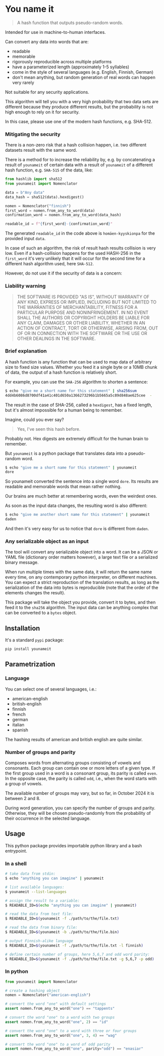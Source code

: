 # You name it

> A hash function that outputs pseudo-random words.

Intended for use in machine-to-human interfaces.

Can convert any data into words that are:

* readable
* memorable
* rigorously reproducible across multiple platforms
* have a parameterized length (approximately 1-5 syllables)
* come in the style of several languages (e.g. English, Finnish, German)
* don't mean anything, but random generation of real words can happen very rarely

Not suitable for any security applications.

This algorithm will tell you with a very high probability that two data sets are different because
they produce different results, but the probability is not high enough to rely on it for security.

In this case, please use one of the modern hash functions, e.g. SHA-512.

### Mitigating the security

There is a non-zero risk that a hash collision happen, i.e. two different datasets result with the
same word.

There is a method for to increase the reliability by, e.g. by concatenating a result of `younameit`
of certain data with a result of `younameit` of a different hash function, e.g. `SHA-515` of the data, like:

```python
from hashlib import sha512
from younameit import Nomenclator

data = b"Any data"
data_hash = sha512(data).hexdigest()

nomen = Nomenclator("finnish")
first_word = nomen.from_any_to_word(data)
confirmation_word = nomen.from_any_to_word(data_hash)

readable_id = f"{first_word}-{confirmation_word}"
```

The generated `readable_id` in the code above is `homäen-kyyskionpa` for the provided input `data`.

In case of such an algorithm, the risk of result hash results collision is very low.
Even if a hash-collision happens for the used HASH-256 in the `first_word` it's very unlikely that it will occur
for the second time for a different hash algorithm used, here `SHA-512`.

However, do not use it if the security of data is a concern:

### Liability warning

> THE SOFTWARE IS PROVIDED "AS IS", WITHOUT WARRANTY OF ANY KIND, EXPRESS OR
> IMPLIED, INCLUDING BUT NOT LIMITED TO THE WARRANTIES OF MERCHANTABILITY,
> FITNESS FOR A PARTICULAR PURPOSE AND NONINFRINGEMENT. IN NO EVENT SHALL THE
> AUTHORS OR COPYRIGHT HOLDERS BE LIABLE FOR ANY CLAIM, DAMAGES OR OTHER
> LIABILITY, WHETHER IN AN ACTION OF CONTRACT, TORT OR OTHERWISE, ARISING FROM,
> OUT OF OR IN CONNECTION WITH THE SOFTWARE OR THE USE OR OTHER DEALINGS IN THE
> SOFTWARE.

### Brief explanation

A hash function is any function that can be used to map data of arbitrary size to fixed size values.
Whether you feed it a single byte or a 10MB chunk of data, the output of a hash function is
relatively short.

For example, you can use the `SHA-256` algorithm to shorten a sentence:

```bash
$ echo "give me a short name for this statement" | sha256sum
4dd4b6086d8700df41a41c401d650a1366273296b1b5665a5c89d848ae625cee  -
```

The result in the case of SHA-256, called a `hexdigest`, has a fixed length, but it's almost
impossible for a human being to remember.

Imagine, could you ever say?

> Yes, I've seen this hash before.

Probably not. Hex digests are extremely difficult for the human brain to remember.

But `younameit` is a python package that translates data into a pseudo-random word.

```bash
$ echo "give me a short name for this statement" | younameit
dore
```
So younameit converted the sentence into a single word `dore`. Its results are readable and
memorable words that mean rather nothing.

Our brains are much better at remembering words, even the weirdest ones.

As soon as the input data changes, the resulting word is also different:
```bash
$ echo "give me another short name for this statement" | younameit 
daden
```

And then it's very easy for us to notice that `dore` is different from `daden`.

### Any serializable object as an input

The tool will convert any serializable object into a word. It can be a JSON or YAML file (dictionary
order matters however), a large text file or a serialized binary message.

When run multiple times with the same data, it will return the same name every time, on any
contemporary python interpreter, on different machines. You can expect a strict reproduction of the
translation results, as long as the serialization of the data into bytes is reproducible (note that
the order of the elements changes the result).

This package will take the object you provide, convert it to bytes, and then feed it to the `sha256`
algorithm.
The input data can be anything complex that can be converted to a `bytes` object.

## Installation

It's a standard `pypi` package:

```bash
pip install younameit
```

## Parametrization

### Language

You can select one of several languages, i.e.:

- american-english
- british-english
- finnish
- french
- german
- italian
- spanish

The hashing results of american and british english are quite similar.

### Number of groups and parity

Composes words from alternating groups consisting of vowels and consonants.
Each group can contain one or more letters of a given type.
If the first group used in a word is a consonant group, its parity is called `even`.
In the opposite case, the parity is called `odd`, i.e., when the word starts with a group of vowels.

The available number of groups may vary, but so far, in October 2024 it is between 2 and 8.

During word generation, you can specify the number of groups and parity. Otherwise, they will be
chosen pseudo-randomly from the probability of their occurrence in the selected language.

## Usage

This python package provides importable python library and a bash entrypoint.

### In a shell

```bash
# take data from stdin:
$ echo "anything you can imagine" | younameit

# list available languages:
$ younameit --list-languages

# assign the result to a variable:
$ READABLE_ID=$(echo "anything you can imagine" | younameit)

# read the data from text file:
$ READABLE_ID=$(younameit -f ./path/to/the/file.txt)

# read the data from binary file:
$ READABLE_ID=$(younameit -b ./path/to/the/file.bin)

# output Finnish-alike language
$ READABLE_ID=$(younameit -f ./path/to/the/file.txt -l finnish)

# define certain number of groups, here 5,6,7 and odd word parity:
$ READABLE_ID=$(younameit -f ./path/to/the/file.txt -g 5,6,7 -p odd)
```

### In python

```py
from younameit import Nomenclator

# create a hashing object
nomen = Nomenclator("american-english")

# convert the word "one" with default settings
assert nomen.from_any_to_word("one") == "tappents"

# convert the word "one" to a word with two groups
assert nomen.from_any_to_word("one", 2) == "id"

# convert the word "one" to a word with three or four groups
assert nomen.from_any_to_word("one", 3, 4) == "wag"

# convert the word "one" to a word of odd parity
assert nomen.from_any_to_word("one", parity="odd") == "enasiar"
```
